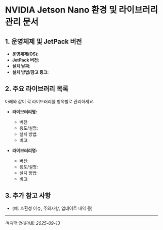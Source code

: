 # NVIDIA Jetson Nano 환경 및 라이브러리 관리 문서

## 1. 운영체제 및 JetPack 버전
- **운영체제(OS):**
- **JetPack 버전:**
- **설치 날짜:**
- **설치 방법/참고 링크:**

## 2. 주요 라이브러리 목록
아래와 같이 각 라이브러리를 항목별로 관리하세요.

- **라이브러리명:**
	- 버전:
	- 용도/설명:
	- 설치 방법:
	- 비고:

- **라이브러리명:**
	- 버전:
	- 용도/설명:
	- 설치 방법:
	- 비고:

## 3. 추가 참고 사항
- (예: 호환성 이슈, 주의사항, 업데이트 내역 등)

---
*마지막 업데이트: 2025-09-13*
